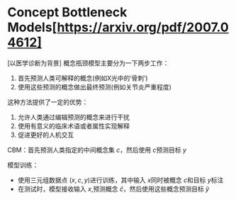 # Concept Bottleneck Models[https://arxiv.org/pdf/2007.04612]
[以医学诊断为背景]
概念瓶颈模型主要分为一下两步工作：
1. 首先预测人类可解释的概念(例如X光中的‘骨刺’)
2. 使用这些预测的概念做出最终预测(例如关节炎严重程度)

这种方法提供了一定的优势：
1. 允许人类通过编辑预测的概念来进行干扰
2. 使用有意义的临床术语或者属性实现解释
3. 促进更好的人机交互

CBM：首先预测人类指定的中间概念集 $c$，然后使用 $c$预测目标 $y$

模型训练：
* 使用三元组数据点 $(x,c,y)$进行训练，其中输入 $x$同时被概念 $c$和目标 $y$标注
* 在测试时，模型接收输入 $x$,预测概念 $\hat{c}$，然后使用这些概念预测目标 $\hat{y}$

